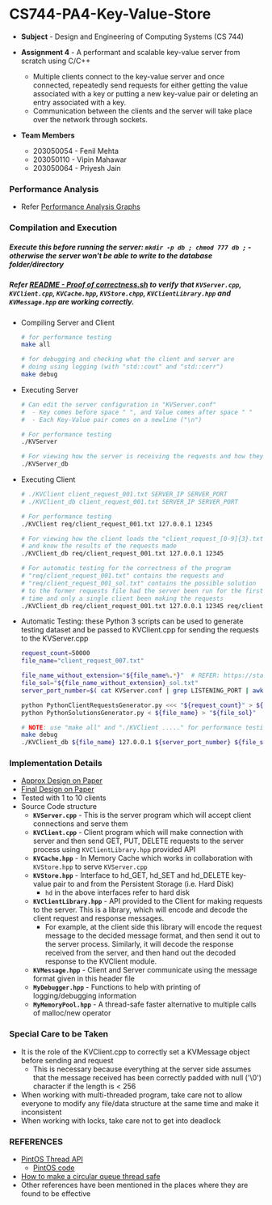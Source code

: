 # CS744-PA4-Key-Value-Store

- **Subject** - Design and Engineering of Computing Systems (CS 744)

- **Assignment 4** - A performant and scalable key-value server from scratch using C/C++
    - Multiple clients connect to the key-value server and once connected, repeatedly send requests for either getting the value associated with a key or putting a new key-value pair or deleting an entry associated with a key.
    - Communication between the clients and the server will take place over the network through sockets.

- **Team Members**
    - 203050054 - Fenil Mehta
    - 203050110 - Vipin Mahawar
    - 203050064 - Priyesh Jain


### Performance Analysis

- Refer [Performance Analysis Graphs](Performance%20Analysis%20Graphs)


### Compilation and Execution

##### Execute this before running the server: `mkdir -p db ; chmod 777 db ;` - otherwise the server won't be able to write to the database folder/directory

##### Refer [README - Proof of correctness.sh](./README%20-%20Proof%20of%20correctness.sh) to verify that `KVServer.cpp`, `KVClient.cpp`, `KVCache.hpp`, `KVStore.chpp`, `KVClientLibrary.hpp` and `KVMessage.hpp` are working correctly.

- Compiling Server and Client

    ```sh
    # for performance testing
    make all

    # for debugging and checking what the client and server are
    # doing using logging (with "std::cout" and "std::cerr")
    make debug
    ```

- Executing Server

    ```sh
    # Can edit the server configuration in "KVServer.conf"
    #  - Key comes before space " ", and Value comes after space " "
    #  - Each Key-Value pair comes on a newline ("\n")

    # For performance testing
    ./KVServer

    # For viewing how the server is receiving the requests and how they are being served
    ./KVServer_db
    ```

- Executing Client

    ```sh
    # ./KVClient client_request_001.txt SERVER_IP SERVER_PORT
    # ./KVClient_db client_request_001.txt SERVER_IP SERVER_PORT

    # For performance testing
    ./KVClient req/client_request_001.txt 127.0.0.1 12345

    # For viewing how the client loads the "client_request_[0-9]{3}.txt"
    # and know the results of the requests made
    ./KVClient_db req/client_request_001.txt 127.0.0.1 12345

    # For automatic testing for the correctness of the program
    # "req/client_request_001.txt" contains the requests and
    # "req/client_request_001_sol.txt" contains the possible solution
    # to the former requests file had the server been run for the first
    # time and only a single client been making the requests
    ./KVClient_db req/client_request_001.txt 127.0.0.1 12345 req/client_request_001_sol.txt
    ```

- Automatic Testing: these Python 3 scripts can be used to generate testing dataset and be passed to KVClient.cpp for sending the requests to the KVServer.cpp

    ```sh
    request_count=50000
    file_name="client_request_007.txt"

    file_name_without_extension="${file_name%.*}"  # REFER: https://stackoverflow.com/questions/965053/extract-filename-and-extension-in-bash
    file_sol="${file_name_without_extension}_sol.txt"
    server_port_number=$( cat KVServer.conf | grep LISTENING_PORT | awk '{print $2}' )

    python PythonClientRequestsGenerator.py <<< "${request_count}" > ${file_name}
    python PythonSolutionsGenerator.py < ${file_name} > "${file_sol}"

    # NOTE: use "make all" and "./KVClient ....." for performance testing
    make debug
    ./KVClient_db ${file_name} 127.0.0.1 ${server_port_number} ${file_sol}
    ```


### Implementation Details

- [Approx Design on Paper](./Design%20on%20Paper%20-%20Approx.pdf)
- [Final Design on Paper](./Design%20on%20Paper%20-%20Detailed.pdf)
- Tested with 1 to 10 clients
- Source Code structure
    - **`KVServer.cpp`** - This is the server program which will accept client connections and serve them
    - **`KVClient.cpp`** - Client program which will make connection with server and then send GET, PUT, DELETE requests to the server process using `KVClientLibrary.hpp` provided API
    - **`KVCache.hpp`** - In Memory Cache which works in collaboration with `KVStore.hpp` to serve `KVServer.cpp`
    - **`KVStore.hpp`** - Interface to hd_GET, hd_SET and hd_DELETE key-value pair to and from the Persistent Storage (i.e. Hard Disk)
        - `hd` in the above interfaces refer to hard disk
    - **`KVClientLibrary.hpp`** - API provided to the Client for making requests to the server. This is a library, which will encode and decode the client request and response messages.
        - For example, at the client side this library will encode the request message to the decided message format, and then send it out to the server process. Similarly, it will decode the response received from the server, and then hand out the decoded response to the KVClient module.
    - **`KVMessage.hpp`** - Client and Server communicate using the message format given in this header file
    - **`MyDebugger.hpp`** - Functions to help with printing of logging/debugging information
    - **`MyMemoryPool.hpp`** - A thread-safe faster alternative to multiple calls of malloc/new operator


### Special Care to be Taken

- It is the role of the KVClient.cpp to correctly set a KVMessage object before sending and request
    - This is necessary because everything at the server side assumes that the message received has been correctly padded with null ('\0') character if the length is < 256
- When working with multi-threaded program, take care not to allow everyone to modify any file/data structure at the same time and make it inconsistent
- When working with locks, take care not to get into deadlock


### REFERENCES

- [PintOS Thread API](https://github.com/guilload/cs140/blob/master/ps0/pintos_thread.h)
    - [PintOS code](http://people.cs.ksu.edu/~bstinson/courses/cis520/grandepintos.proj1/threads/synch.c)
- [How to make a circular queue thread safe](https://stackoverflow.com/questions/15751410/how-do-i-make-a-circular-queue-thread-safe)
- Other references have been mentioned in the places where they are found to be effective

